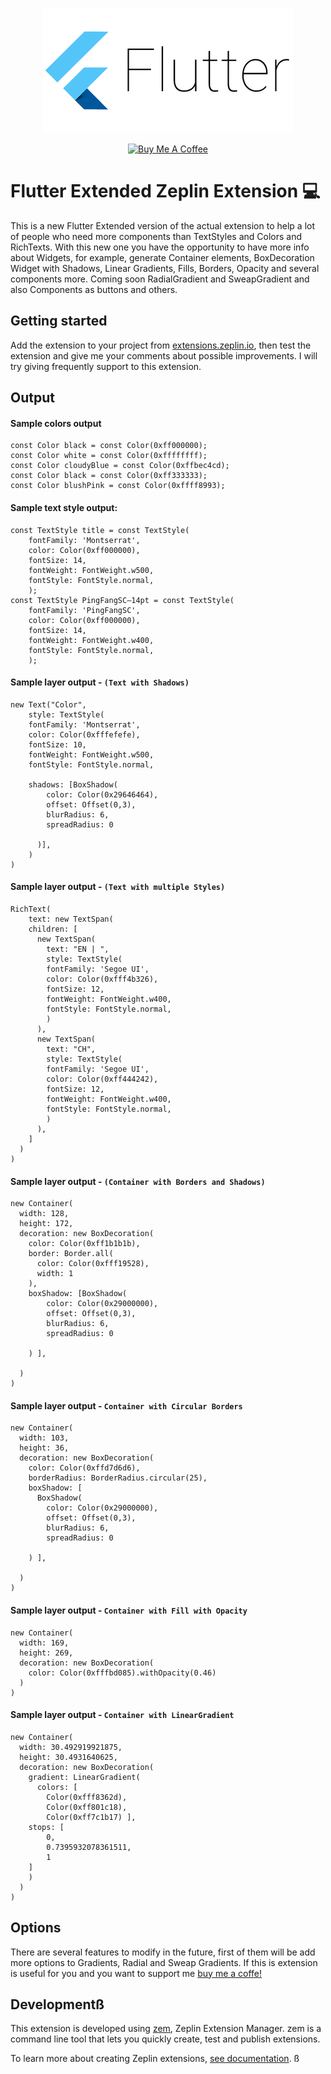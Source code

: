 <p align="center">
    <img src="img/flutterlogo.png" alt="Flutter Logo" />
</p>

<p align="center">
<a href="https://www.buymeacoffee.com/SaNhE76x9" target="_blank"><img src="https://cdn.buymeacoffee.com/buttons/default-blue.png" alt="Buy Me A Coffee" style="height: 30px !important;width: 150px !important;" ></a>
</p>

# Flutter Extended Zeplin Extension 💻

This is a new Flutter Extended version of the actual extension to help a lot of people who need more components than TextStyles and Colors and RichTexts. With this new one you have the opportunity to have more info about Widgets, for example, generate Container elements, BoxDecoration Widget with Shadows, Linear Gradients, Fills, Borders, Opacity and several components more. Coming soon RadialGradient and SweapGradient and also Components as buttons and others. 

## Getting started

Add the extension to your project from [extensions.zeplin.io](https://extensions.zeplin.io), then test the extension and give me your comments about possible improvements. I will try giving frequently support to this extension.

## Output

#### Sample colors output
```
const Color black = const Color(0xff000000);
const Color white = const Color(0xffffffff);
const Color cloudyBlue = const Color(0xffbec4cd);
const Color black = const Color(0xff333333);
const Color blushPink = const Color(0xffff8993);

```

#### Sample text style output:
```
const TextStyle title = const TextStyle(
    fontFamily: 'Montserrat',
    color: Color(0xff000000),
    fontSize: 14,
    fontWeight: FontWeight.w500,
    fontStyle: FontStyle.normal, 
    );
const TextStyle PingFangSC—14pt = const TextStyle(
    fontFamily: 'PingFangSC',
    color: Color(0xff000000),
    fontSize: 14,
    fontWeight: FontWeight.w400,
    fontStyle: FontStyle.normal,
    );

```
#### Sample layer output - `(Text with Shadows)` 

```
new Text("Color",
    style: TextStyle(
    fontFamily: 'Montserrat',
    color: Color(0xfffefefe),
    fontSize: 10,
    fontWeight: FontWeight.w500,
    fontStyle: FontStyle.normal,
    
    shadows: [BoxShadow(
        color: Color(0x29646464),
        offset: Offset(0,3),
        blurRadius: 6,
        spreadRadius: 0

      )],
    )
)
```

#### Sample layer output - `(Text with multiple Styles)` 

```
RichText(
    text: new TextSpan(
    children: [
      new TextSpan(
        text: "EN | ",
        style: TextStyle(
        fontFamily: 'Segoe UI',
        color: Color(0xfff4b326),
        fontSize: 12,
        fontWeight: FontWeight.w400,
        fontStyle: FontStyle.normal,
        )
      ),
      new TextSpan(
        text: "CH",
        style: TextStyle(
        fontFamily: 'Segoe UI',
        color: Color(0xff444242),
        fontSize: 12,
        fontWeight: FontWeight.w400,
        fontStyle: FontStyle.normal,
        )
      ),
    ]
  )
)
```

#### Sample layer output - `(Container with Borders and Shadows)` 

```
new Container(
  width: 128,
  height: 172,
  decoration: new BoxDecoration(
    color: Color(0xff1b1b1b),
    border: Border.all(
      color: Color(0xfff19528),
      width: 1
    ),
	boxShadow: [BoxShadow(
        color: Color(0x29000000),
        offset: Offset(0,3),
        blurRadius: 6,
        spreadRadius: 0

    ) ],

  )
)
```

#### Sample layer output - `Container with Circular Borders` 
```
new Container(
  width: 103,
  height: 36,
  decoration: new BoxDecoration(
    color: Color(0xffd7d6d6),
	borderRadius: BorderRadius.circular(25),
	boxShadow: [
      BoxShadow(
        color: Color(0x29000000),
        offset: Offset(0,3),
        blurRadius: 6,
        spreadRadius: 0

    ) ],

  )
)
```

#### Sample layer output - `Container with Fill with Opacity` 
```
new Container(
  width: 169,
  height: 269,
  decoration: new BoxDecoration(
    color: Color(0xfffbd085).withOpacity(0.46)
  )
)
```

#### Sample layer output - `Container with LinearGradient` 

```
new Container(
  width: 30.492919921875,
  height: 30.4931640625,
  decoration: new BoxDecoration(
    gradient: LinearGradient(
      colors: [
        Color(0xfff8362d),
        Color(0xff801c18),
        Color(0xff7c1b17) ],
    stops: [
        0,
        0.7395932078361511,
        1
    ]
    )
  )
)
```

## Options

There are several features to modify in the future, first of them will be add more options to Gradients, Radial and Sweap Gradients. If this is extension is useful for you and you want to support me [buy me a coffe!](https://www.buymeacoffee.com/SaNhE76x9)


## Developmentß

This extension is developed using [zem](https://github.com/zeplin/zem), Zeplin Extension Manager. zem is a command line tool that lets you quickly create, test and publish extensions.

To learn more about creating Zeplin extensions, [see documentation](https://github.com/zeplin/zeplin-extension-documentation).
ß
